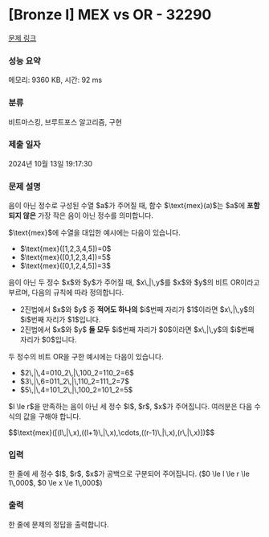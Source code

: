 # [Bronze I] MEX vs OR - 32290 

[문제 링크](https://www.acmicpc.net/problem/32290) 

### 성능 요약

메모리: 9360 KB, 시간: 92 ms

### 분류

비트마스킹, 브루트포스 알고리즘, 구현

### 제출 일자

2024년 10월 13일 19:17:30

### 문제 설명

<p>음이 아닌 정수로 구성된 수열 $a$가 주어질 때, 함수 $\text{mex}(a)$는 $a$에 <strong>포함되지 않은</strong> 가장 작은 음이 아닌 정수를 의미합니다.</p>

<p>$\text{mex}$에 수열을 대입한 예시에는 다음이 있습니다.</p>

<ul>
	<li>$\text{mex}([1,2,3,4,5])=0$</li>
	<li>$\text{mex}([0,1,2,3,4])=5$</li>
	<li>$\text{mex}([0,1,2,4,5])=3$</li>
</ul>

<p>음이 아닌 두 정수 $x$와 $y$가 주어질 때, $x\,|\,y$를 $x$와 $y$의 비트 OR이라고 부르며, 다음의 규칙에 따라 정의합니다.</p>

<ul>
	<li>2진법에서 $x$와 $y$ 중 <strong>적어도 하나의</strong> $i$번째 자리가 $1$이라면 $x\,|\,y$의 $i$번째 자리가 $1$입니다.</li>
	<li>2진법에서 $x$와 $y$ <strong>둘 모두</strong> $i$번째 자리가 $0$이라면 $x\,|\,y$의 $i$번째 자리가 $0$입니다.</li>
</ul>

<p>두 정수의 비트 OR을 구한 예시에는 다음이 있습니다.</p>

<ul>
	<li>$2\,|\,4=010_2\,|\,100_2=110_2=6$</li>
	<li>$3\,|\,6=011_2\,|\,110_2=111_2=7$</li>
	<li>$5\,|\,4=101_2\,|\,100_2=101_2=5$</li>
</ul>

<p>$l \le r$을 만족하는 음이 아닌 세 정수 $l$, $r$, $x$가 주어집니다. 여러분은 다음 수식의 값을 구해야 합니다.</p>

<p>$$\text{mex}([(l\,|\,x),((l+1)\,|\,x),\cdots,((r-1)\,|\,x),(r\,|\,x)])$$</p>

### 입력 

 <p>한 줄에 세 정수 $l$, $r$, $x$가 공백으로 구분되어 주어집니다. ($0 \le l \le r \le 1\,000$, $0 \le x \le 1\,000$)</p>

### 출력 

 <p>한 줄에 문제의 정답을 출력합니다.</p>

